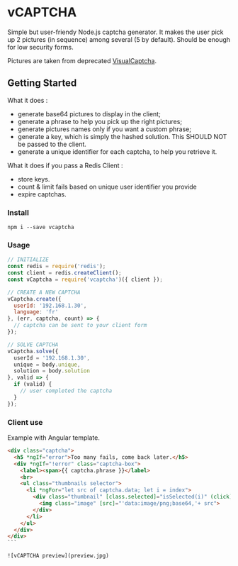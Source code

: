 # vCAPTCHA

Simple but user-friendy Node.js captcha generator. It makes the user pick up 2 pictures (in sequence) among several (5 by default). Should be enough for low security forms.

Pictures are taken from deprecated [VisualCaptcha](https://github.com/desirepath41/visualCaptcha).

## Getting Started

What it does :
- generate base64 pictures to display in the client;
- generate a phrase to help you pick up the right pictures;
- generate pictures names only if you want a custom phrase;
- generate a key, which is simply the hashed solution. This SHOULD NOT be passed to the client.
- generate a unique identifier for each captcha, to help you retrieve it.

What it does if you pass a Redis Client :
- store keys.
- count & limit fails based on unique user identifier you provide
- expire captchas.

### Install

```
npm i --save vcaptcha
```

### Usage

```js
// INITIALIZE
const redis = require('redis');
const client = redis.createClient();
const vCaptcha = require('vcaptcha')({ client });

// CREATE A NEW CAPTCHA
vCaptcha.create({
  userId: '192.168.1.30',
  language: 'fr'
}, (err, captcha, count) => {
  // captcha can be sent to your client form
});

// SOLVE CAPTCHA
vCaptcha.solve({
  userId = '192.168.1.30',
  unique = body.unique,
  solution = body.solution
}, valid => {
  if (valid) {
    // user completed the captcha
  }
});
```

### Client use

Example with Angular template.

````html
<div class="captcha">
  <h5 *ngIf="error">Too many fails, come back later.</h5>
  <div *ngIf="!error" class="captcha-box">
    <label><span>{{ captcha.phrase }}</label>
    <br>
    <ul class="thumbnails selector">
      <li *ngFor="let src of captcha.data; let i = index">
        <div class="thumbnail" [class.selected]="isSelected(i)" (click)="toggleSelect(i)">
          <img class="image" [src]="'data:image/png;base64,'+ src">
        </div>
      </li>
    </ul>
  </div>
</div>
```

![vCAPTCHA preview](preview.jpg)

